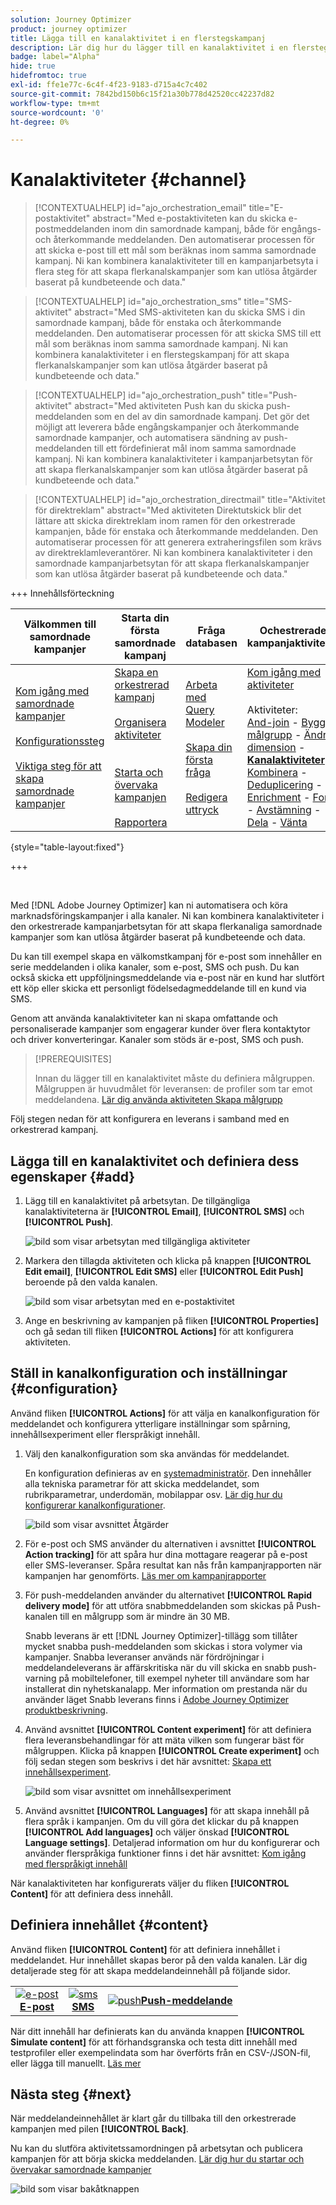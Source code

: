 ```yaml
---
solution: Journey Optimizer
product: journey optimizer
title: Lägga till en kanalaktivitet i en flerstegskampanj
description: Lär dig hur du lägger till en kanalaktivitet i en flerstegskampanj
badge: label="Alpha"
hide: true
hidefromtoc: true
exl-id: ffe1e77c-6c4f-4f23-9183-d715a4c7c402
source-git-commit: 7842bd150b6c15f21a30b778d42520cc42237d82
workflow-type: tm+mt
source-wordcount: '0'
ht-degree: 0%

---
```


# Kanalaktiviteter {#channel}

>[!CONTEXTUALHELP]
>id="ajo_orchestration_email"
>title="E-postaktivitet"
>abstract="Med e-postaktiviteten kan du skicka e-postmeddelanden inom din samordnade kampanj, både för engångs- och återkommande meddelanden. Den automatiserar processen för att skicka e-post till ett mål som beräknas inom samma samordnade kampanj. Ni kan kombinera kanalaktiviteter till en kampanjarbetsyta i flera steg för att skapa flerkanalskampanjer som kan utlösa åtgärder baserat på kundbeteende och data."

>[!CONTEXTUALHELP]
>id="ajo_orchestration_sms"
>title="SMS-aktivitet"
>abstract="Med SMS-aktiviteten kan du skicka SMS i din samordnade kampanj, både för enstaka och återkommande meddelanden. Den automatiserar processen för att skicka SMS till ett mål som beräknas inom samma samordnade kampanj. Ni kan kombinera kanalaktiviteter i en flerstegskampanj för att skapa flerkanalskampanjer som kan utlösa åtgärder baserat på kundbeteende och data."

>[!CONTEXTUALHELP]
>id="ajo_orchestration_push"
>title="Push-aktivitet"
>abstract="Med aktiviteten Push kan du skicka push-meddelanden som en del av din samordnade kampanj. Det gör det möjligt att leverera både engångskampanjer och återkommande samordnade kampanjer, och automatisera sändning av push-meddelanden till ett fördefinierat mål inom samma samordnade kampanj. Ni kan kombinera kanalaktiviteter i kampanjarbetsytan för att skapa flerkanalskampanjer som kan utlösa åtgärder baserat på kundbeteende och data."

<!--
UNUSED IDs in BJ

>[!CONTEXTUALHELP]
>id="ajo_orchestration_push_ios"
>title="Push iOS activity"
>abstract="The Push iOS activity let you send iOS Push notifications as part of your orchestrated campaign. It enables the delivery of both one-time and recurring orchestrated campaigns, automating the sending iOS Push notifications to a predefined target within the same workflow. You can combine channel activities into the campaign canvas to create cross-channel campaigns that can trigger actions based on customer behavior and data."

>[!CONTEXTUALHELP]
>id="ajo_orchestration_push_android"
>title="Push Android activity"
>abstract="The Push Android activity ket you send Android Push notifications as part of your orchestrated campaign. It enables the delivery of both one-time and recurring messages, automating the sending Android Push notifications to a predefined target within the same orchestrated campaign. You can combine channel activities into the orchestrated campaign canvas to create cross-channel campaigns that can trigger actions based on customer behavior and data."

-->

>[!CONTEXTUALHELP]
>id="ajo_orchestration_directmail"
>title="Aktivitet för direktreklam"
>abstract="Med aktiviteten Direktutskick blir det lättare att skicka direktreklam inom ramen för den orkestrerade kampanjen, både för enstaka och återkommande meddelanden. Den automatiserar processen för att generera extraheringsfilen som krävs av direktreklamleverantörer. Ni kan kombinera kanalaktiviteter i den samordnade kampanjarbetsytan för att skapa flerkanalskampanjer som kan utlösa åtgärder baserat på kundbeteende och data."

+++ Innehållsförteckning

| Välkommen till samordnade kampanjer | Starta din första samordnade kampanj | Fråga databasen | Ochestrerade kampanjaktiviteter |
|---|---|---|---|
| [Kom igång med samordnade kampanjer](../gs-orchestrated-campaigns.md)<br/><br/>[Konfigurationssteg](../configuration-steps.md)<br/><br/>[Viktiga steg för att skapa samordnade kampanjer](../gs-campaign-creation.md) | [Skapa en orkestrerad kampanj](../create-orchestrated-campaign.md)<br/><br/>[Organisera aktiviteter](../orchestrate-activities.md)<br/><br/><br/>[Starta och övervaka kampanjen](../start-monitor-campaigns.md)<br/><br/>[Rapportera](../reporting-campaigns.md) | [Arbeta med Query Modeler](../orchestrated-rule-builder.md)<br/><br/>[Skapa din första fråga](../build-query.md)<br/><br/>[Redigera uttryck](../edit-expressions.md) | [Kom igång med aktiviteter](about-activities.md)<br/><br/>Aktiviteter:<br/>[And-join](and-join.md) - [Bygg målgrupp](build-audience.md) - [Ändra dimension](change-dimension.md) - **[Kanalaktiviteter](channels.md)** - [Kombinera](combine.md) - [Deduplicering](deduplication.md) - [Enrichment](enrichment.md) - [Fork](fork.md)  - [Avstämning](reconciliation.md) - [Dela](split.md) - [Vänta](wait.md) |

{style="table-layout:fixed"}

+++

<br/>

Med [!DNL Adobe Journey Optimizer] kan ni automatisera och köra marknadsföringskampanjer i alla kanaler. Ni kan kombinera kanalaktiviteter i den orkestrerade kampanjarbetsytan för att skapa flerkanaliga samordnade kampanjer som kan utlösa åtgärder baserat på kundbeteende och data.

Du kan till exempel skapa en välkomstkampanj för e-post som innehåller en serie meddelanden i olika kanaler, som e-post, SMS och push. Du kan också skicka ett uppföljningsmeddelande via e-post när en kund har slutfört ett köp eller skicka ett personligt födelsedagmeddelande till en kund via SMS.

Genom att använda kanalaktiviteter kan ni skapa omfattande och personaliserade kampanjer som engagerar kunder över flera kontaktytor och driver konverteringar. Kanaler som stöds är e-post, SMS och push.

>[!PREREQUISITES]
>
>Innan du lägger till en kanalaktivitet måste du definiera målgruppen. Målgruppen är huvudmålet för leveransen: de profiler som tar emot meddelandena. [Lär dig använda aktiviteten Skapa målgrupp](build-audience.md)

Följ stegen nedan för att konfigurera en leverans i samband med en orkestrerad kampanj.

## Lägga till en kanalaktivitet och definiera dess egenskaper {#add}

1. Lägg till en kanalaktivitet på arbetsytan. De tillgängliga kanalaktiviteterna är **[!UICONTROL Email]**, **[!UICONTROL SMS]** och **[!UICONTROL Push]**.

   ![bild som visar arbetsytan med tillgängliga aktiviteter](../assets/channel-add.png)

1. Markera den tillagda aktiviteten och klicka på knappen **[!UICONTROL Edit email]**, **[!UICONTROL Edit SMS]** eller **[!UICONTROL Edit Push]** beroende på den valda kanalen.

   ![bild som visar arbetsytan med en e-postaktivitet](../assets/channel-edit.png)

1. Ange en beskrivning av kampanjen på fliken **[!UICONTROL Properties]** och gå sedan till fliken **[!UICONTROL Actions]** för att konfigurera aktiviteten.

## Ställ in kanalkonfiguration och inställningar {#configuration}

Använd fliken **[!UICONTROL Actions]** för att välja en kanalkonfiguration för meddelandet och konfigurera ytterligare inställningar som spårning, innehållsexperiment eller flerspråkigt innehåll.

1. Välj den kanalkonfiguration som ska användas för meddelandet.

   En konfiguration definieras av en [systemadministratör](../../start/path/administrator.md). Den innehåller alla tekniska parametrar för att skicka meddelandet, som rubrikparametrar, underdomän, mobilappar osv. [Lär dig hur du konfigurerar kanalkonfigurationer](../../configuration/channel-surfaces.md).

   ![bild som visar avsnittet Åtgärder](../assets/channel-actions.png)

1. För e-post och SMS använder du alternativen i avsnittet **[!UICONTROL Action tracking]** för att spåra hur dina mottagare reagerar på e-post eller SMS-leveranser. Spåra resultat kan nås från kampanjrapporten när kampanjen har genomförts. [Läs mer om kampanjrapporter](../../reports/campaign-global-report-cja.md)

1. För push-meddelanden använder du alternativet **[!UICONTROL Rapid delivery mode]** för att utföra snabbmeddelanden som skickas på Push-kanalen till en målgrupp som är mindre än 30 MB.

   Snabb leverans är ett [!DNL Journey Optimizer]-tillägg som tillåter mycket snabba push-meddelanden som skickas i stora volymer via kampanjer. Snabba leveranser används när fördröjningar i meddelandeleverans är affärskritiska när du vill skicka en snabb push-varning på mobiltelefoner, till exempel nyheter till användare som har installerat din nyhetskanalapp. Mer information om prestanda när du använder läget Snabb leverans finns i [Adobe Journey Optimizer produktbeskrivning](https://helpx.adobe.com/legal/product-descriptions/adobe-journey-optimizer.html).

1. Använd avsnittet **[!UICONTROL Content experiment]** för att definiera flera leveransbehandlingar för att mäta vilken som fungerar bäst för målgruppen. Klicka på knappen **[!UICONTROL Create experiment]** och följ sedan stegen som beskrivs i det här avsnittet: [Skapa ett innehållsexperiment](../../content-management/content-experiment.md).

   ![bild som visar avsnittet om innehållsexperiment](../assets/channel-experiment.png)

1. Använd avsnittet **[!UICONTROL Languages]** för att skapa innehåll på flera språk i kampanjen. Om du vill göra det klickar du på knappen **[!UICONTROL Add languages]** och väljer önskad **[!UICONTROL Language settings]**. Detaljerad information om hur du konfigurerar och använder flerspråkiga funktioner finns i det här avsnittet: [Kom igång med flerspråkigt innehåll](../../content-management/multilingual-gs.md)

När kanalaktiviteten har konfigurerats väljer du fliken **[!UICONTROL Content]** för att definiera dess innehåll.

## Definiera innehållet {#content}

Använd fliken **[!UICONTROL Content]** för att definiera innehållet i meddelandet. Hur innehållet skapas beror på den valda kanalen. Lär dig detaljerade steg för att skapa meddelandeinnehåll på följande sidor.

<table style="table-layout:fixed"><tr style="border: 0; text-align: center;" >
<td><a href="../../email/create-email.md"><img alt="e-post" src="../../channels/assets/do-not-localize/email.png"></a><br/><a href="../../email/create-email.md"><strong>E-post</strong></a></td>
<td><a href="../../sms/create-sms.md"><img alt="sms" src="../../channels/assets/do-not-localize/sms.png"></a><br/><a href="../../sms/create-sms.md"><strong>SMS</strong></a></td>
<td><a href="../../push/create-push.md"><img alt="push" src="../../channels/assets/do-not-localize/push.png"></a><a href="../../push/create-push.md"><strong>Push-meddelande</strong></a></td>
</tr></table>

När ditt innehåll har definierats kan du använda knappen **[!UICONTROL Simulate content]** för att förhandsgranska och testa ditt innehåll med testprofiler eller exempelindata som har överförts från en CSV-/JSON-fil, eller lägga till manuellt. [Läs mer](../../content-management/preview-test.md)

## Nästa steg {#next}

När meddelandeinnehållet är klart går du tillbaka till den orkestrerade kampanjen med pilen **[!UICONTROL Back]**.

Nu kan du slutföra aktivitetssamordningen på arbetsytan och publicera kampanjen för att börja skicka meddelanden. [Lär dig hur du startar och övervakar samordnade kampanjer](../start-monitor-campaigns.md)

![bild som visar bakåtknappen](../assets/channel-back.png)

<!--
## Examples {#cross-channel-workflow-sample}

Here is a cross-channel orchestrated campaign example with a segmentation and two deliveries. The orchestrated campaign targets all customers who live in Paris and who are interested in coffee machines. Among this population, an email is sent to the regular customers and an SMS is sent to the VIP clients.

![](../assets/workflow-channel-example.png)

<!--
description, which use case you can perform (common other activities that you can link before of after the activity)

how to add and configure the activity

example of a configured activity within a workflow
The Email delivery activity allows you to configure the sending an email in a workflow. 

-->

<!--You can also create a recurring orchestrated campaign to send a personalized SMS every first day of the month at 8 PM to all customers living in Paris.

![](../assets/workflow-channel-example2.png)-->

<!-- Scheduled emails available?

This can be a single send email and sent just once, or it can be a recurring email.
* Single send emails are standard emails, sent once.
* Recurring emails allow you to send the same email multiple times to different targets over a defined period. You can aggregate the deliveries per period in order to get reports that correspond to your needs.

When linked to a scheduler, you can define recurring emails.
Email recipients are defined upstream of the activity in the same workflow, via an Audience targeting activity.

-->


<!--The message preparation is triggered according to the workflow execution parameters. From the message dashboard, you can select whether to request or not a manual confirmation to send the message (required by default). You can start the workflow manually or place a scheduler activity in the workflow to automate execution.-->
